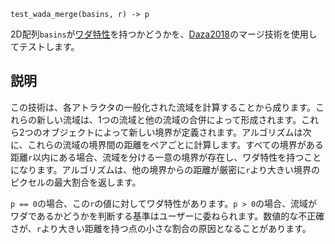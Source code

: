 ```
test_wada_merge(basins, r) -> p
```

2D配列`basins`が[ワダ特性](https://en.wikipedia.org/wiki/Lakes_of_Wada)を持つかどうかを、[Daza2018](@cite)のマージ技術を使用してテストします。

## 説明

この技術は、各アトラクタの一般化された流域を計算することから成ります。これらの新しい流域は、1つの流域と他の流域の合併によって形成されます。これら2つのオブジェクトによって新しい境界が定義されます。アルゴリズムは次に、これらの流域の境界間の距離をペアごとに計算します。すべての境界がある距離`r`以内にある場合、流域を分ける一意の境界が存在し、ワダ特性を持つことになります。アルゴリズムは、他の境界からの距離が厳密に`r`より大きい境界のピクセルの最大割合を返します。

`p == 0`の場合、この`r`の値に対してワダ特性があります。`p > 0`の場合、流域がワダであるかどうかを判断する基準はユーザーに委ねられます。数値的な不正確さが、`r`より大きい距離を持つ点の小さな割合の原因となることがあります。
